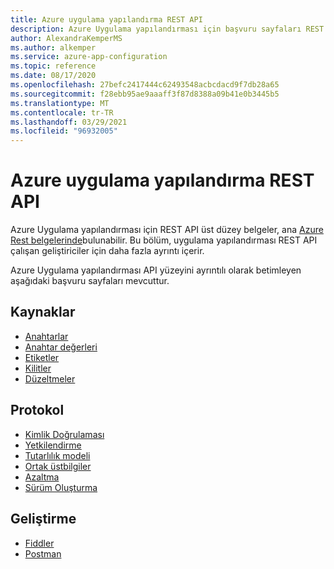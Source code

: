 ```yaml
---
title: Azure uygulama yapılandırma REST API
description: Azure Uygulama yapılandırması için başvuru sayfaları REST API
author: AlexandraKemperMS
ms.author: alkemper
ms.service: azure-app-configuration
ms.topic: reference
ms.date: 08/17/2020
ms.openlocfilehash: 27befc2417444c62493548acbcdacd9f7db28a65
ms.sourcegitcommit: f28ebb95ae9aaaff3f87d8388a09b41e0b3445b5
ms.translationtype: MT
ms.contentlocale: tr-TR
ms.lasthandoff: 03/29/2021
ms.locfileid: "96932005"
---
```

# <a name="azure-app-configuration-rest-api"></a>Azure uygulama yapılandırma REST API

Azure Uygulama yapılandırması için REST API üst düzey belgeler, ana [Azure Rest belgelerinde](/rest/api/appconfiguration/)bulunabilir. Bu bölüm, uygulama yapılandırması REST API çalışan geliştiriciler için daha fazla ayrıntı içerir.

Azure Uygulama yapılandırması API yüzeyini ayrıntılı olarak betimleyen aşağıdaki başvuru sayfaları mevcuttur.

## <a name="resources"></a>Kaynaklar

- [Anahtarlar](./rest-api-keys.md)
- [Anahtar değerleri](./rest-api-key-value.md)
- [Etiketler](./rest-api-labels.md)
- [Kilitler](./rest-api-locks.md)
- [Düzeltmeler](./rest-api-revisions.md)

## <a name="protocol"></a>Protokol

- [Kimlik Doğrulaması](./rest-api-authentication-index.md)
- [Yetkilendirme](./rest-api-authorization-index.md)
- [Tutarlılık modeli](./rest-api-consistency.md)
- [Ortak üstbilgiler](./rest-api-headers.md)
- [Azaltma](./rest-api-throttling.md)
- [Sürüm Oluşturma](./rest-api-versioning.md)

## <a name="development"></a>Geliştirme

- [Fiddler](./rest-api-fiddler.md)
- [Postman](./rest-api-postman.md)